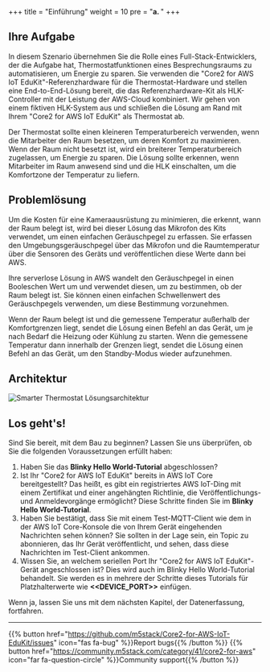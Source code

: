 +++
title = "Einführung"
weight = 10
pre = "<b>a. </b>"
+++

## Ihre Aufgabe
In diesem Szenario übernehmen Sie die Rolle eines Full-Stack-Entwicklers, der die Aufgabe hat, Thermostatfunktionen eines Besprechungsraums zu automatisieren, um Energie zu sparen. Sie verwenden die "Core2 for AWS IoT EduKit"-Referenzhardware für die Thermostat-Hardware und stellen eine End-to-End-Lösung bereit, die das Referenzhardware-Kit als HLK-Controller mit der Leistung der AWS-Cloud kombiniert. Wir gehen von einem fiktiven HLK-System aus und schließen die Lösung am Rand mit Ihrem "Core2 for AWS IoT EduKit" als Thermostat ab.

Der Thermostat sollte einen kleineren Temperaturbereich verwenden, wenn die Mitarbeiter den Raum besetzen, um deren Komfort zu maximieren. Wenn der Raum nicht besetzt ist, wird ein breiterer Temperaturbereich zugelassen, um Energie zu sparen. Die Lösung sollte erkennen, wenn Mitarbeiter im Raum anwesend sind und die HLK einschalten, um die Komfortzone der Temperatur zu liefern.

## Problemlösung
Um die Kosten für eine Kameraausrüstung zu minimieren, die erkennt, wann der Raum belegt ist, wird bei dieser Lösung das Mikrofon des Kits verwendet, um einen einfachen Geräuschpegel zu erfassen. Sie erfassen den Umgebungsgeräuschpegel über das Mikrofon und die Raumtemperatur über die Sensoren des Geräts und veröffentlichen diese Werte dann bei AWS.

Ihre serverlose Lösung in AWS wandelt den Geräuschpegel in einen Booleschen Wert um und verwendet diesen, um zu bestimmen, ob der Raum belegt ist. Sie können einen einfachen Schwellenwert des Geräuschpegels verwenden, um diese Bestimmung vorzunehmen.

Wenn der Raum belegt ist und die gemessene Temperatur außerhalb der Komfortgrenzen liegt, sendet die Lösung einen Befehl an das Gerät, um je nach Bedarf die Heizung oder Kühlung zu starten. Wenn die gemessene Temperatur dann innerhalb der Grenzen liegt, sendet die Lösung einen Befehl an das Gerät, um den Standby-Modus wieder aufzunehmen.

## Architektur
![Smarter Thermostat Lösungsarchitektur](introduction/thermostat-overview.png)

## Los geht's!
Sind Sie bereit, mit dem Bau zu beginnen? Lassen Sie uns überprüfen, ob Sie die folgenden Voraussetzungen erfüllt haben:

1. Haben Sie das **Blinky Hello World-Tutorial** abgeschlossen?
2. Ist Ihr "Core2 for AWS IoT EduKit" bereits in AWS IoT Core bereitgestellt? Das heißt, es gibt ein registriertes AWS IoT-Ding mit einem Zertifikat und einer angehängten Richtlinie, die Veröffentlichungs- und Anmeldevorgänge ermöglicht? Diese Schritte finden Sie im **Blinky Hello World-Tutorial**.
3. Haben Sie bestätigt, dass Sie mit einem Test-MQTT-Client wie dem in der AWS IoT Core-Konsole die von Ihrem Gerät eingehenden Nachrichten sehen können? Sie sollten in der Lage sein, ein Topic zu abonnieren, das Ihr Gerät veröffentlicht, und sehen, dass diese Nachrichten im Test-Client ankommen.
4. Wissen Sie, an welchem seriellen Port Ihr "Core2 for AWS IoT EduKit"-Gerät angeschlossen ist? Dies wird auch im Blinky Hello World-Tutorial behandelt. Sie werden es in mehrere der Schritte dieses Tutorials für Platzhalterwerte wie **<<DEVICE_PORT>>** einfügen.

Wenn ja, lassen Sie uns mit dem nächsten Kapitel, der Datenerfassung, fortfahren.

---
{{% button href="https://github.com/m5stack/Core2-for-AWS-IoT-EduKit/issues" icon="fas fa-bug" %}}Report bugs{{% /button %}} {{% button href="https://community.m5stack.com/category/41/core2-for-aws" icon="far fa-question-circle" %}}Community support{{% /button %}}